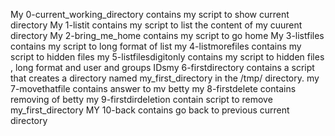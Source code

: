 My 0-current_working_directory contains my  script to show current directory
My 1-listit contains my  script to list the content of my cuurent directory 
My 2-bring_me_home contains my script to go home
My 3-listfiles contains my script to long format of list
my 4-listmorefiles  contains my script to hidden files
my 5-listfilesdigitonly contains my script to hidden files , long format and user and groups IDsmy 6-firstdirectory contains a script that creates a directory named my_first_directory in the /tmp/ directory.
my 7-movethatfile contains answer to mv betty
my 8-firstdelete contains removing of betty
my 9-firstdirdeletion contain script to remove my_first_directory
MY 10-back contains go back to previous current directory  
